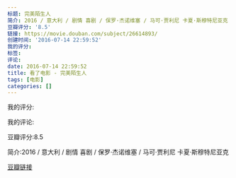 ```yaml
---
标题: 完美陌生人
简介: 2016 / 意大利 / 剧情 喜剧 / 保罗·杰诺维塞 / 马可·贾利尼 卡夏·斯穆特尼亚克
豆瓣评分: '8.5'
链接: https://movie.douban.com/subject/26614893/
创建时间: '2016-07-14 22:59:52'
我的评分:
标签:
评论:
date: 2016-07-14 22:59:52
title: 看了电影 - 完美陌生人
tags: [电影]
categories: []
---
```


我的评分:

我的评论:

豆瓣评分:8.5

简介:2016 / 意大利 / 剧情 喜剧 / 保罗·杰诺维塞 / 马可·贾利尼 卡夏·斯穆特尼亚克

[豆瓣链接](https://movie.douban.com/subject/26614893/)

